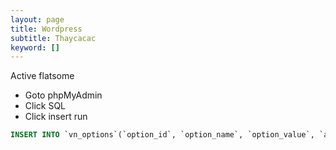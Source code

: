 ```yaml
---
layout: page
title: Wordpress
subtitle: Thaycacac
keyword: []
---
```


Active flatsome
- Goto phpMyAdmin
- Click SQL
- Click insert run

```sql
INSERT INTO `vn_options`(`option_id`, `option_name`, `option_value`, `autoload`) VALUES (NULL, 'flatsome_wup_purchase_code', '8f93cd51-5246-4505-9228-9a4137e6ec00 ', 'yes')
```
